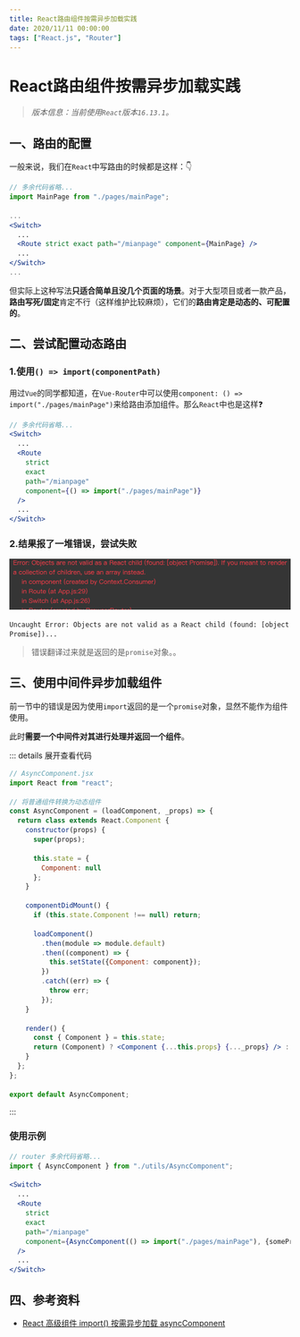 ```yaml
---
title: React路由组件按需异步加载实践
date: 2020/11/11 00:00:00
tags: ["React.js", "Router"]
---
```


# React路由组件按需异步加载实践

<ClientOnly>
  <display-bar :displayData="$frontmatter"></display-bar>
</ClientOnly>

> *版本信息：当前使用`React`版本`16.13.1`。*

## 一、路由的配置

一般来说，我们在`React`中写路由的时候都是这样：👇

``` jsx {7}
// 多余代码省略...
import MainPage from "./pages/mainPage";

...
<Switch>
  ...
  <Route strict exact path="/mianpage" component={MainPage} />
  ...
</Switch>
...
```

但实际上这种写法**只适合简单且没几个页面的场景**。对于大型项目或者一款产品，**路由写死/固定**肯定不行（这样维护比较麻烦），它们的**路由肯定是动态的、可配置的**。

## 二、尝试配置动态路由

### 1.使用`() => import(componentPath)`

用过`Vue`的同学都知道，在`Vue-Router`中可以使用`component: () => import("./pages/mainPage")`来给路由添加组件。那么`React`中也是这样❓

``` jsx
// 多余代码省略...
<Switch>
  ...
  <Route
    strict
    exact
    path="/mianpage"
    component={() => import("./pages/mainPage")}
  />
  ...
</Switch>
```

### 2.结果报了一堆错误，尝试失败

![async-router-01](/images/frontend/react/async-router-01.png)

`Uncaught Error: Objects are not valid as a React child (found: [object Promise])...`

> 错误翻译过来就是返回的是`promise`对象。。

## 三、使用中间件异步加载组件

前一节中的错误是因为使用`import`返回的是一个`promise`对象，显然不能作为组件使用。

此时**需要一个中间件对其进行处理并返回一个组件**。

::: details 展开查看代码

``` jsx
// AsyncComponent.jsx
import React from "react";

// 将普通组件转换为动态组件
const AsyncComponent = (loadComponent, _props) => {
  return class extends React.Component {
    constructor(props) {
      super(props);

      this.state = {
        Component: null
      };
    }

    componentDidMount() {
      if (this.state.Component !== null) return;

      loadComponent()
        .then(module => module.default)
        .then((component) => {
          this.setState({Component: component});
        })
        .catch((err) => {
          throw err;
        });
    }

    render() {
      const { Component } = this.state;
      return (Component) ? <Component {...this.props} {..._props} /> : null;
    }
  };
};

export default AsyncComponent;
```

:::

### 使用示例

``` jsx
// router 多余代码省略...
import { AsyncComponent } from "./utils/AsyncComponent";

<Switch>
  ...
  <Route
    strict
    exact
    path="/mianpage"
    component={AsyncComponent(() => import("./pages/mainPage"), {somePropsData})}
  />
  ...
</Switch>
```

## 四、参考资料

* [React 高级组件 import() 按需异步加载 asyncComponent](https://blog.csdn.net/weixin_41111068/article/details/86350299)

